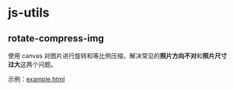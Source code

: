 # js-utils


## rotate-compress-img

使用 canvas 对图片进行旋转和等比例压缩，解决常见的**照片方向不对**和**照片尺寸过大**这两个问题。

示例：[example.html](https://github.com/gaoice/js-utils/blob/master/rotate-compress-img/example.html)

